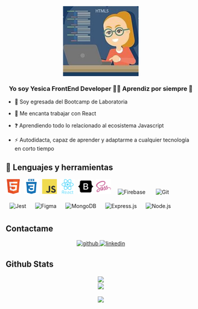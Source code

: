 <div align="center">
<img src="./img/chica_sonriente.jpg" width="200" align="center" />
</div>  
  

### <div align="center">Yo soy Yesica FrontEnd Developer 👨‍💻 Aprendiz por siempre 🚀</div>  
  

- 🔭 Soy egresada del Bootcamp de Laboratoria  
  

- 🌱 Me encanta trabajar con React  
  

- ❓ Aprendiendo todo lo relacionado al ecosistema Javascript  
  

- ⚡  Autodidacta, capaz de aprender y adaptarme a cualquier  tecnología en corto tiempo  
  
## 🔨 Lenguajes y herramientas  

<div align="left">
    <div>
        <img src="https://github.com/devicons/devicon/blob/master/icons/html5/html5-original.svg" title="HTML5" alt="HTML" width="40" height="40"/>&nbsp;
        <img src="https://github.com/devicons/devicon/blob/master/icons/css3/css3-plain-wordmark.svg"  title="CSS3" alt="CSS" width="40" height="40"/>&nbsp;
        <img src="https://github.com/devicons/devicon/blob/master/icons/javascript/javascript-original.svg" title="JavaScript" alt="JavaScript" width="40" height="40"/>&nbsp;
        <img src="https://github.com/devicons/devicon/blob/master/icons/react/react-original-wordmark.svg" title="React" alt="React" width="40" height="40"/>&nbsp;
        <img src="https://github.com/devicons/devicon/blob/master/icons/bootstrap/bootstrap-plain.svg" title="Bootstrap" alt="Bootstrap" width="40" height="40"/>&nbsp;
        <img src="https://github.com/devicons/devicon/blob/master/icons/sass/sass-original.svg" title="Sass" alt="Sass" width="40" height="40"/>&nbsp;
        <img style="margin: 10px" src="https://profilinator.rishav.dev/skills-assets/firebase.png" alt="Firebase" height="50" />&nbsp;
        <img style="margin: 10px" src="https://profilinator.rishav.dev/skills-assets/git-scm-icon.svg" alt="Git" height="50" />
        <img style="margin: 10px" src="https://profilinator.rishav.dev/skills-assets/jest.svg" alt="Jest" height="50" />
        <img style="margin: 10px" src="https://profilinator.rishav.dev/skills-assets/figma-icon.svg" alt="Figma" height="50" />
        <img style="margin: 10px" src="https://profilinator.rishav.dev/skills-assets/mongodb-original-wordmark.svg" alt="MongoDB" height="50" />
        <img style="margin: 10px" src="https://profilinator.rishav.dev/skills-assets/express-original-wordmark.svg" alt="Express.js" height="50" />
        <img style="margin: 10px" src="https://profilinator.rishav.dev/skills-assets/nodejs-original-wordmark.svg" alt="Node.js" height="50" />
      </div>
</div>

## Contactame  
<div align="center">
<a href="https://github.com/YesicaChui" target="_blank">
<img src=https://img.shields.io/badge/github-%2324292e.svg?&style=for-the-badge&logo=github&logoColor=white alt=github style="margin-bottom: 5px;" />
</a>
<a href="https://linkedin.com/in/yesicachuichalco" target="_blank">
<img src=https://img.shields.io/badge/linkedin-%231E77B5.svg?&style=for-the-badge&logo=linkedin&logoColor=white alt=linkedin style="margin-bottom: 5px;" />
</a>  
</div>  

## Github Stats  
<div align="center"><img src="https://github-readme-stats.vercel.app/api?username=YesicaChui&show_icons=true&theme=radical" align="center" /></div>  
<div align="center"><img src="https://github-readme-stats.vercel.app/api/top-langs/?username=YesicaChui&theme=tokyonight" align="center" /></div> 
<br/>  

<div align="center">
<img src="https://komarev.com/ghpvc/?username=YesicaChui&&style=flat-square" align="center" />
</div>  
  
